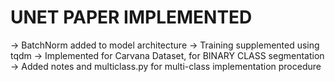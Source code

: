 # UNET PAPER IMPLEMENTED
-> BatchNorm added to model architecture
-> Training supplemented using tqdm
-> Implemented for Carvana Dataset, for BINARY CLASS segmentation
-> Added notes and multiclass.py for multi-class implementation procedure
